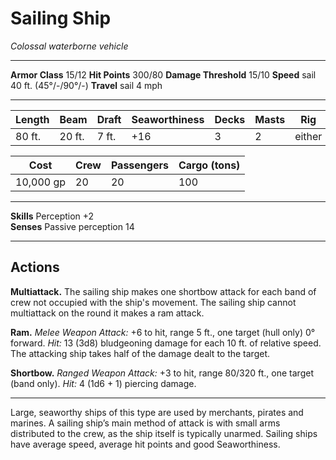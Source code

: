 # Sailing Ship

_Colossal waterborne vehicle_

---

**Armor Class** 15/12
**Hit Points** 300/80
**Damage Threshold** 15/10
**Speed** sail 40 ft. (45°/-/90°/-)
**Travel** sail 4 mph

--- 

|  Length  |  Beam  |  Draft  | Seaworthiness | Decks | Masts |      Rig     |
| -------- | ------ | ------- | ------------- | ----- | ----- | ------------ |
|   80 ft. | 20 ft. |   7 ft. |           +16 |     3 |     2 | either       |

|    Cost   | Crew | Passengers | Cargo (tons) |
| --------- | ---- | ---------- | ------------ |
| 10,000 gp |   20 |         20 |          100 |

---

**Skills** Perception +2  
**Senses** Passive perception 14

---

## Actions

**Multiattack.** The sailing ship makes one shortbow attack for each band of crew not occupied with the ship's movement. The sailing ship cannot multiattack on the round it makes a ram attack. 

**Ram.** _Melee Weapon Attack:_ +6 to hit, range 5 ft., one target (hull only) 0° forward. _Hit:_ 13 (3d8) bludgeoning damage for each 10 ft. of relative speed. The attacking ship takes half of the damage dealt to the target.

**Shortbow.** _Ranged Weapon Attack:_ +3 to hit, range 80/320 ft., one target (band only). _Hit:_ 4 (1d6 + 1) piercing damage.

---

Large, seaworthy ships of this type are used by merchants, pirates and marines. A sailing ship’s main method of attack is with small arms distributed to the crew, as the ship itself is typically unarmed. Sailing ships have average speed, average hit points and good Seaworthiness.
